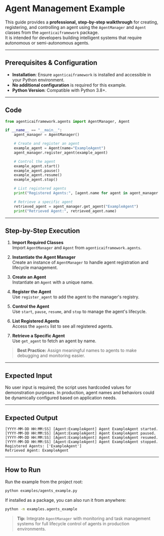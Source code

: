# Agent Management Example

This guide provides a **professional, step-by-step walkthrough** for creating, registering, and controlling an agent using the `AgentManager` and `Agent` classes from the `agenticaiframework` package.  
It is intended for developers building intelligent systems that require autonomous or semi-autonomous agents.

---

## Prerequisites & Configuration

- **Installation**: Ensure `agenticaiframework` is installed and accessible in your Python environment.
- **No additional configuration** is required for this example.
- **Python Version**: Compatible with Python 3.8+.

---

## Code

```python
from agenticaiframework.agents import AgentManager, Agent

if __name__ == "__main__":
    agent_manager = AgentManager()

    # Create and register an agent
    example_agent = Agent(name="ExampleAgent")
    agent_manager.register_agent(example_agent)

    # Control the agent
    example_agent.start()
    example_agent.pause()
    example_agent.resume()
    example_agent.stop()

    # List registered agents
    print("Registered Agents:", [agent.name for agent in agent_manager.agents])

    # Retrieve a specific agent
    retrieved_agent = agent_manager.get_agent("ExampleAgent")
    print("Retrieved Agent:", retrieved_agent.name)
```

---

## Step-by-Step Execution

1. **Import Required Classes**  
   Import `AgentManager` and `Agent` from `agenticaiframework.agents`.

2. **Instantiate the Agent Manager**  
   Create an instance of `AgentManager` to handle agent registration and lifecycle management.

3. **Create an Agent**  
   Instantiate an `Agent` with a unique name.

4. **Register the Agent**  
   Use `register_agent` to add the agent to the manager's registry.

5. **Control the Agent**  
   Use `start`, `pause`, `resume`, and `stop` to manage the agent's lifecycle.

6. **List Registered Agents**  
   Access the `agents` list to see all registered agents.

7. **Retrieve a Specific Agent**  
   Use `get_agent` to fetch an agent by name.

> **Best Practice:** Assign meaningful names to agents to make debugging and monitoring easier.

---

## Expected Input

No user input is required; the script uses hardcoded values for demonstration purposes. In production, agent names and behaviors could be dynamically configured based on application needs.

---

## Expected Output

```
[YYYY-MM-DD HH:MM:SS] [Agent:ExampleAgent] Agent ExampleAgent started.
[YYYY-MM-DD HH:MM:SS] [Agent:ExampleAgent] Agent ExampleAgent paused.
[YYYY-MM-DD HH:MM:SS] [Agent:ExampleAgent] Agent ExampleAgent resumed.
[YYYY-MM-DD HH:MM:SS] [Agent:ExampleAgent] Agent ExampleAgent stopped.
Registered Agents: ['ExampleAgent']
Retrieved Agent: ExampleAgent
```

---

## How to Run

Run the example from the project root:

```bash
python examples/agents_example.py
```

If installed as a package, you can also run it from anywhere:

```bash
python -m examples.agents_example
```

> **Tip:** Integrate `AgentManager` with monitoring and task management systems for full lifecycle control of agents in production environments.
